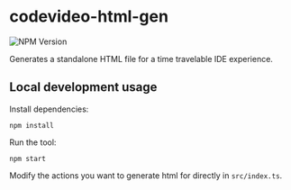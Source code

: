 # codevideo-html-gen

![NPM Version](https://img.shields.io/npm/v/@fullstackcraftllc/codevideo-html-gen)

Generates a standalone HTML file for a time travelable IDE experience.

## Local development usage

Install dependencies:

```shell
npm install
```

Run the tool:

```shell
npm start
```

Modify the actions you want to generate html for directly in `src/index.ts`.